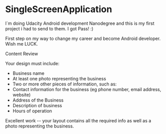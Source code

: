 # SingleScreenApplication

I`m doing Udacity Android development Nanodegree and this is my first project i had to send to them.
I got Pass! :)

First step on my way to change my career and become Android developer. Wish me LUCK.


Content Review

Your design must include:

- Business name
- At least one photo representing the business
- Two or more other pieces of information, such as:
- Contact information for the business (eg phone number, email address, website)
- Address of the Business
- Description of business
- Hours of operation

Excellent work -- your layout contains all the required info as well as a photo representing the business.
